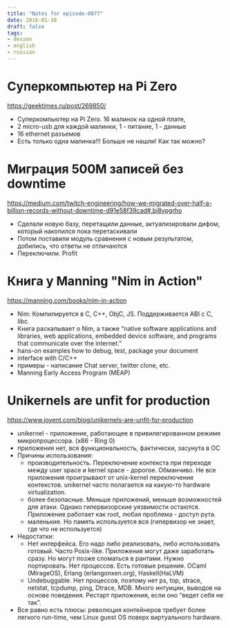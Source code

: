 ```yaml
---
title: "Notes for episode-0077"
date: 2016-01-30
draft: false
tags:
- devzen
- english
- russian
---
```


# Суперкомпьютер на Pi Zero
https://geektimes.ru/post/269850/ 

* Суперкомпьютер на Pi Zero. 16 малинок на одной плате, 
* 2 micro-usb для каждой малинки, 1 - питание, 1 - данные
* 16 ethernet разъемов
* Есть только одна малинка!!! Больше не нашли! Как так можно?

# Миграция 500М записей без downtime
https://medium.com/twitch-engineering/how-we-migrated-over-half-a-billion-records-without-downtime-d91e58f39cad#.bj8ypgrho

* Сделали новую базу, перетащили данные, актуализировали дифом, который накопился пока перетаскивали
* Потом поставили модуль сравнения с новым результатом, добились, что ответы не отличаются
* Переключили. Profit

# Книга у Manning "Nim in Action"
https://manning.com/books/nim-in-action

* Nim: Компилируется в C, C++, ObjC, JS. Поддерживается ABI с С, libc.
* Книга раскапывает о Nim, а также “native software applications and libraries, web applications, embedded device software, and programs that communicate over the internet.”
* hans-on examples how to debug, test, package your document
* interface with C/C++
* примеры - написание Chat server, twitter clone, etc.
* Manning Early Access Program (MEAP)

# Unikernels are unfit for production
https://www.joyent.com/blog/unikernels-are-unfit-for-production

* unikernel - приложение, работающее в привилегированном режиме микропроцессора. (x86 - Ring 0)
* приложения нет, вся функциональность, фактически, засунута в ОС
* Причины использования: 
    *  производительность. Переключение контекста при переходе между user space и kernel space - дорогое. Обманчиво. Не все приложения проигрывают от unix-kernel переключение контекстов. unikernel часто полагается на какую-то hardware virtualization. 
    * более безопасные. Меньше приложений, меньше возможностей для атаки. Однако гипервизорские уязвимости остаются. Приложение работает как root, любая проблема - доступ рута. 
    * маленькие. Но память используется вся (гипервизор не знает, где что не используется) 
* Недостатки:
    * Нет интерфейса. Его надо либо реализовать, либо использовать готовый. Часто Posix-like. Приложения могут даже заработать сразу. Но могут позже сломаться в рантами. Нужно портировать. Нет процессов. Есть готовые решения. OCaml (MirageOS), Erlang (erlangonxen.org), Haskell(HaLVM)
    * Undebuggable. Нет процессов, поэтому нет ps, top, strace, netstat, tcpdump, ping, Dtrace, MDB. Много интуиции, выводов на основе поведения. Рестарт приложения, если оно “ведет себя не так”. 
* Все равно есть плюсы: революция контейнеров требует более легкого run-time, чем Linux guest OS поверх виртуального hardware.
